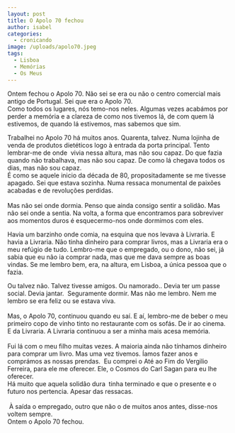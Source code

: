 ```yaml
---
layout: post
title: O Apolo 70 fechou
author: isabel
categories:
  - cronicando
image: /uploads/apolo70.jpeg
tags:
  - Lisboa
  - Memórias
  - Os Meus
---
```

Ontem fechou o Apolo 70. N&atilde;o sei se era ou n&atilde;o o centro comercial mais antigo de Portugal. Sei que era o Apolo 70.<br>Como todos os lugares, n&oacute;s temo-nos neles. Algumas vezes acab&aacute;mos por perder a mem&oacute;ria e a clareza de como nos tivemos l&aacute;, de com quem l&aacute; estivemos, de quando l&aacute; estivemos, mas sabemos que sim.

Trabalhei no Apolo 70 h&aacute; muitos anos. Quarenta, talvez. Numa lojinha de venda de produtos dietéticos logo &agrave; entrada da porta principal. Tento lembrar-me de onde&nbsp; vivia nessa altura, mas n&atilde;o sou capaz. Do que fazia quando n&atilde;o trabalhava, mas n&atilde;o sou capaz. De como l&aacute; chegava todos os dias, mas n&atilde;o sou capaz.<br>&Eacute; como se aquele inicio da década de 80, propositadamente se me tivesse apagado. Sei que estava sozinha. Numa ressaca monumental de paix&otilde;es acabadas e de revolu&ccedil;&otilde;es perdidas.<br><br>Mas n&atilde;o sei onde dormia. Penso que ainda consigo sentir a solid&atilde;o. Mas n&atilde;o sei onde a sentia. Na volta, a forma que encontramos para sobreviver aos momentos duros é esquecermo-nos onde dormimos com eles.

Havia um barzinho onde comia, na esquina que nos levava &agrave; Livraria. E havia a Livraria. N&atilde;o tinha dinheiro para comprar livros, mas a Livraria era o meu ref&uacute;gio de tudo. Lembro-me que o empregado, ou o dono, n&atilde;o sei, j&aacute; sabia que eu n&atilde;o ia comprar nada, mas que me dava sempre as boas vindas. Se me lembro bem, era, na altura, em Lisboa, a &uacute;nica pessoa que o fazia.

Ou talvez n&atilde;o. Talvez tivesse amigos. Ou namorado.. Devia ter um passe social. Devia jantar.&nbsp; Seguramente dormir. Mas n&atilde;o me lembro. Nem me lembro se era feliz ou se estava viva.<br><br>Mas, o Apolo 70, continuou quando eu sa&iacute;. E a&iacute;, lembro-me de beber o meu primeiro copo de vinho tinto no restaurante com os sof&aacute;s. De ir ao cinema. E da Livraria. A Livraria continuou a ser a minha mais acesa mem&oacute;ria.<br><br>Fui l&aacute; com o meu filho muitas vezes. A maioria ainda n&atilde;o t&iacute;nhamos dinheiro para comprar um livro. Mas uma vez tivemos. &Iacute;amos fazer anos e compr&aacute;mos as nossas prendas.&nbsp; Eu comprei o Até ao Fim do Vergilio Ferreira, para ele me oferecer. Ele, o Cosmos do Carl Sagan para eu lhe oferecer.<br>H&aacute; muito que aquela solid&atilde;o dura&nbsp; tinha terminado e que o presente e o futuro nos pertencia. Apesar das ressacas.<br><br>&nbsp;&Agrave; sa&iacute;da o empregado, outro que n&atilde;o o de muitos anos antes, disse-nos voltem sempre.<br>Ontem o Apolo 70 fechou.<br><br><br>&nbsp;

&nbsp;

&nbsp;
